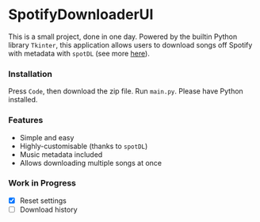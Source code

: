 # SpotifyDownloaderUI
This is a small project, done in one day. Powered by the builtin Python library `Tkinter`, this application allows users to download songs off Spotify with metadata with `spotDL` (see more [here](https://github.com/spotDL/spotify-downloader)).

### Installation
Press `Code`, then download the zip file. Run `main.py`. Please have Python installed.

### Features
* Simple and easy
* Highly-customisable (thanks to `spotDL`)
* Music metadata included
* Allows downloading multiple songs at once

### Work in Progress
- [x] Reset settings
- [ ] Download history